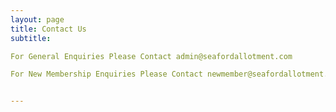 ```yaml
---
layout: page
title: Contact Us
subtitle:

For General Enquiries Please Contact admin@seafordallotment.com

For New Membership Enquiries Please Contact newmember@seafordallotment.com


---
```


      
